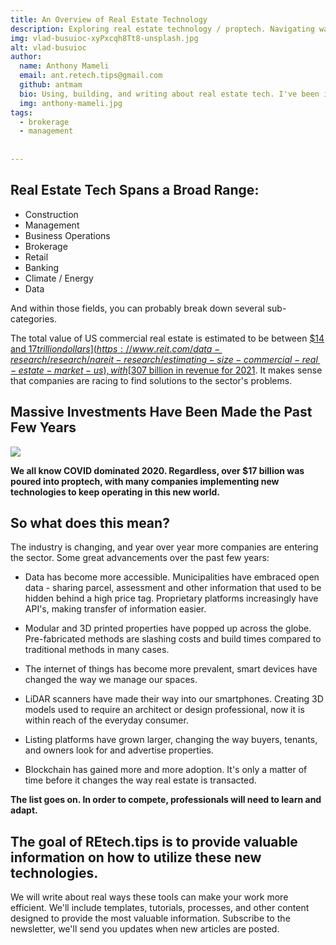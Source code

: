 ```yaml
---
title: An Overview of Real Estate Technology
description: Exploring real estate technology / proptech. Navigating ways the industry can become more productive with new tools and systems. 
img: vlad-busuioc-xyPxcqh8Tt8-unsplash.jpg
alt: vlad-busuioc
author: 
  name: Anthony Mameli
  email: ant.retech.tips@gmail.com
  github: antmam 
  bio: Using, building, and writing about real estate tech. I've been in the real estate business for over 7 years. After growing tired of the tools I used, I decided to learn more about technology and software development. Now I'd like to share the experiences I've made to help other real estate professionals and software developers in the field.
  img: anthony-mameli.jpg
tags:
  - brokerage
  - management
  
  
---
```

## Real Estate Tech Spans a Broad Range:

- Construction
- Management
- Business Operations
- Brokerage
- Retail
- Banking
- Climate / Energy
- Data

And within those fields, you can probably break down several sub-categories. 

The total value of US commercial real estate is estimated to be between [$14 and $17 trillion dollars](https://www.reit.com/data-research/research/nareit-research/estimating-size-commercial-real-estate-market-us), with [$307 billion in revenue for 2021](https://www.statista.com/outlook/io/real-estate/united-states). It makes sense that companies are racing to find solutions to the sector's problems.


## Massive Investments Have Been Made the Past Few Years

![](https://www.venturescanner.com/wp-content/uploads/Q4-2019-Real-Estate-Technology-Funding-Blog-Image.jpg)

__We all know COVID dominated 2020. Regardless, over $17 billion was poured into proptech, with many companies implementing new technologies to keep operating in this new world.__

## So what does this mean?

The industry is changing, and year over year more companies are entering the sector. Some great advancements over the past few years:

- Data has become more accessible. Municipalities have embraced open data - sharing parcel, assessment and other information that used to be hidden behind a high price tag. Proprietary platforms increasingly have API's, making transfer of information easier.

- Modular and 3D printed properties have popped up across the globe. Pre-fabricated methods are slashing costs and build times compared to traditional methods in many cases.

- The internet of things has become more prevalent, smart devices have changed the way we manage our spaces.

- LiDAR scanners have made their way into our smartphones. Creating 3D models used to require an architect or design professional, now it is within reach of the everyday consumer.

- Listing platforms have grown larger, changing the way buyers, tenants, and owners look for and advertise properties.

- Blockchain has gained more and more adoption. It's only a matter of time before it changes the way real estate is transacted.

__The list goes on. In order to compete, professionals will need to learn and adapt.__ 

## The goal of REtech.tips is to provide valuable information on how to utilize these new technologies.  

We will write about real ways these tools can make your work more efficient. We'll include templates, tutorials, processes, and other content designed to provide the most valuable information. Subscribe to the newsletter, we'll send you updates when new articles are posted. 








